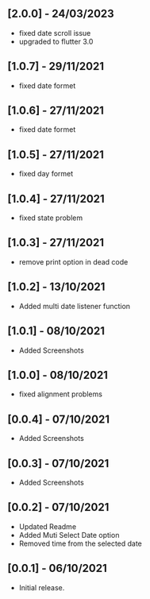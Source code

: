 ## [2.0.0] - 24/03/2023
* fixed date scroll issue
* upgraded to flutter 3.0
## [1.0.7] - 29/11/2021

* fixed date formet

## [1.0.6] - 27/11/2021

* fixed date formet

## [1.0.5] - 27/11/2021

* fixed day formet

## [1.0.4] - 27/11/2021

* fixed state problem

## [1.0.3] - 27/11/2021

* remove print option in dead code

## [1.0.2] - 13/10/2021

* Added multi date listener function

## [1.0.1] - 08/10/2021

* Added Screenshots

## [1.0.0] - 08/10/2021

* fixed alignment problems

## [0.0.4] - 07/10/2021

* Added Screenshots

## [0.0.3] - 07/10/2021

* Added Screenshots

## [0.0.2] - 07/10/2021

* Updated Readme 
* Added Muti Select Date option
* Removed time from the selected date


## [0.0.1] - 06/10/2021

* Initial release.
